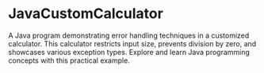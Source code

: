 # JavaCustomCalculator
A Java program demonstrating error handling techniques in a customized calculator. This calculator restricts input size, prevents division by zero, and showcases various exception types. Explore and learn Java programming concepts with this practical example.
